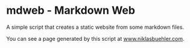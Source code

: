 mdweb - Markdown Web
===

A simple script that creates a static website from some markdown files.

You can see a page generated by this script at www.niklasbuehler.com.
